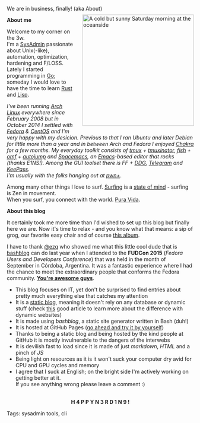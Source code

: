 We are in business, finally! (aka About)
<img src="https://raw.githubusercontent.com/i90rr/i90rr.github.io/master/resources/img/394089_ds.png" alt="A cold but sunny Saturday morning at the oceanside" title="A cold but sunny Saturday morning at the oceanside" align="right" width="300" height="300" style="margin-left: 17px" vspace="8px">

**About me**

Welcome to my corner on the 3w.</br>
I'm a [SysAdmin](https://xkcd.com/705) passionate about Unix(-like), automation, optimization, hardening and F/LOSS. Lately I started programming in [Go](https://golang.org); someday I would love to have the time to learn [Rust](https://rust-lang.org) and [Lisp](http://www.lispmachine.net).

*I've been running [Arch Linux](https://wiki.archlinux.org/index.php/Arch_Linux#Principles) everywhere since February 2008 but in October 2014 I settled with [Fedora](https://getfedora.org) & [CentOS](https://www.centos.org) and I'm very happy with my desicion. Previous to that I ran Ubuntu and later Debian for little more than a year and in between Arch and Fedora I enjoyed [Chakra](https://chakraos.org) for a few months. My everyday toolkit consists of [tmux](https://tmux.github.io) + [tmuxinator](https://github.com/tmuxinator/tmuxinator), [fish](http://fishshell.com) + [omf](https://github.com/oh-my-fish/oh-my-fish) + [autojump](https://github.com/wting/autojump) and [Spacemacs](http://spacemacs.org), an [Emacs](https://xkcd.com/378)-based editor that rocks (thanks E1NS!). Among the GUI toolset there is FF + [DDG](https://www.duckduckgo.com), [Telegram](https://desktop.telegram.com) and [KeePass](https://keepass.info).</br>
I'm usually with the folks hanging out at [pwn+](http://www.pwnconf.org)*.

Among many other things I love to surf. [Surfing](http://www.surfertoday.com/surfing/8267-the-best-surfing-quotes-of-all-time) is a [state of mind](https://www.youtube.com/watch?v=ACMckXr1j4o) - surfing is Zen in movement.</br>
When you surf, you connect with the world. [Pura Vida](http://bestcostaricantours.com/about/puravida.html).

**About this blog**                                                                 

It certainly took me more time than I'd wished to set up this blog but finally here we are. Now it's time to relax - and you know what that means: a sip of grog, our favorite easy chair and of course [this album](https://www.youtube.com/watch?v=g-BXxX1x4y8).

I have to thank [@ezq](https://cardinali.org "Ezequiel Cardinali") who showed me what this little cool dude that is [bashblog](https://github.com/cfenollosa/bashblog) can do last year when I attended to the **FUDCon 2015** (*Fedora Users and Developers Conference*) that was held in the month of September in Córdoba, Argentina. It was a fantastic experience where I had the chance to meet the extraordinary people that conforms the Fedora community. **[You're awesome guys](https://www.youtube.com/watch?v=rPYX8o-m19s)**.

* This blog focuses on IT, yet don't be surprised to find entries about pretty much everything else that catches my attention
* It is a [static blog](https://www.staticgen.com), meaning it doesn't rely on any database or dynamic stuff (check [this](https://davidwalsh.name/introduction-static-site-generators) good article to learn more about the difference with dynamic websites)
* It is made using *bashblog*, a static site generator written in Bash (duh!)
* It is hosted at GitHub Pages ([go ahead and try it by yourself](https://pages.github.com "GitHub Pages"))
* Thanks to being a static blog and being hosted by the kind people at GitHub it is mostly invulnerable to the dangers of the interwebs
* It is devilish fast to load since it is made of just *markdown*, *HTML* and a pinch of *JS*
* Being light on resources as it is it won't suck your computer dry avid for CPU and GPU cycles and memory
* I agree that I suck at English; on the bright side I'm actively working on getting better at it.                        
If you see anything wrong please leave a comment :)

<p align="center"></br><b>H 4 P P Y  N 3 R D 1 N 9   !</b></p>

Tags: sysadmin tools, cli
